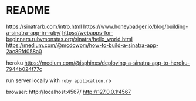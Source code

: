 # README
https://sinatrarb.com/intro.html
https://www.honeybadger.io/blog/building-a-sinatra-app-in-ruby/
https://webapps-for-beginners.rubymonstas.org/sinatra/hello_world.html
https://medium.com/@mcdowpm/how-to-build-a-sinatra-app-2ac89fd058a0

heroku
https://medium.com/@isphinxs/deploying-a-sinatra-app-to-heroku-7944b024f77c


run server locally with
`ruby application.rb`

browser:
http://localhost:4567/
http://127.0.0.1:4567



